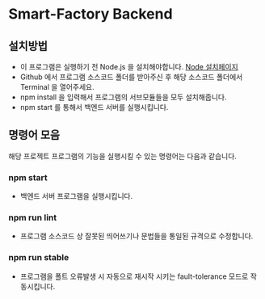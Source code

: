 # Smart-Factory Backend



## 설치방법

- 이 프로그램은 실행하기 전 Node.js 을 설치해야합니다. [Node 설치페이지](https://nodejs.org/en/)
- Github 에서 프로그램 소스코드 폴더를 받아주신 후 해당 소스코드 폴더에서 Terminal 을 열어주세요.
- npm install 을 입력해서 프로그램의 서브모듈들을 모두 설치해줍니다.
- npm start 를 통해서 백엔드 서버를 실행시킵니다.



## 명령어 모음

해당 프로젝트 프로그램의 기능을 실행시킬 수 있는 명령어는 다음과 같습니다.



### npm start

- 백엔드 서버 프로그램을 실행시킵니다.



### npm run lint

- 프로그램 소스코드 상 잘못된 띄어쓰기나 문법들을 통일된 규격으로 수정합니다.



### npm run stable

- 프로그램을 폴트 오류발생 시 자동으로 재시작 시키는 fault-tolerance 모드로 작동시킵니다.

